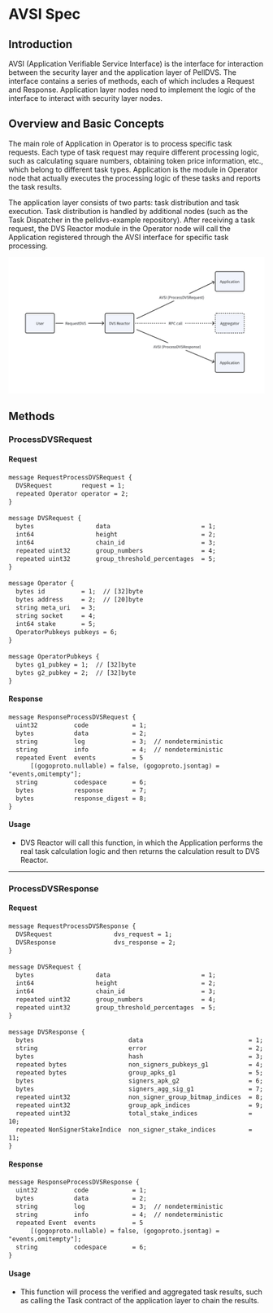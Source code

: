 # AVSI Spec

## Introduction

AVSI (Application Verifiable Service Interface) is the interface for interaction between the security layer and the application layer of PellDVS. The interface contains a series of methods, each of which includes a Request and Response. Application layer nodes need to implement the logic of the interface to interact with security layer nodes.

## Overview and Basic Concepts

The main role of Application in Operator is to process specific task requests. Each type of task request may require different processing logic, such as calculating square numbers, obtaining token price information, etc., which belong to different task types. Application is the module in Operator node that actually executes the processing logic of these tasks and reports the task results.

The application layer consists of two parts: task distribution and task execution. Task distribution is handled by additional nodes (such as the Task Dispatcher in the pelldvs-example repository). After receiving a task request, the DVS Reactor module in the Operator node will call the Application registered through the AVSI interface for specific task processing.

![avsi.img](./imgs/avsi.png)

## Methods

### ProcessDVSRequest

#### Request

```
message RequestProcessDVSRequest {
  DVSRequest        request = 1;
  repeated Operator operator = 2;
}

message DVSRequest {
  bytes                 data                         = 1;
  int64                 height                       = 2;
  int64                 chain_id                     = 3;
  repeated uint32       group_numbers                = 4;
  repeated uint32       group_threshold_percentages  = 5;
}

message Operator {
  bytes id          = 1;  // [32]byte
  bytes address     = 2;  // [20]byte
  string meta_uri   = 3;
  string socket     = 4;
  int64 stake       = 5;
  OperatorPubkeys pubkeys = 6;
}

message OperatorPubkeys {
  bytes g1_pubkey = 1;  // [32]byte
  bytes g2_pubkey = 2;  // [32]byte
}
```

#### Response

```
message ResponseProcessDVSRequest {
  uint32          code            = 1;
  bytes           data            = 2;
  string          log             = 3;  // nondeterministic
  string          info            = 4;  // nondeterministic
  repeated Event  events          = 5
      [(gogoproto.nullable) = false, (gogoproto.jsontag) = "events,omitempty"];  
  string          codespace       = 6;
  bytes           response        = 7;
  bytes           response_digest = 8;
}
```

#### Usage

- DVS Reactor will call this function, in which the Application performs the real task calculation logic and then returns the calculation result to DVS Reactor.

---

### ProcessDVSResponse

#### Request

```
message RequestProcessDVSResponse {
  DVSRequest                 dvs_request = 1;
  DVSResponse                dvs_response = 2;
}

message DVSRequest {
  bytes                 data                         = 1;
  int64                 height                       = 2;
  int64                 chain_id                     = 3;
  repeated uint32       group_numbers                = 4;
  repeated uint32       group_threshold_percentages  = 5;
}

message DVSResponse {
  bytes                          data                             = 1;
  string                         error                            = 2;
  bytes                          hash                             = 3;
  repeated bytes                 non_signers_pubkeys_g1           = 4;
  repeated bytes                 group_apks_g1                    = 5;
  bytes                          signers_apk_g2                   = 6;
  bytes                          signers_agg_sig_g1               = 7;
  repeated uint32                non_signer_group_bitmap_indices  = 8;
  repeated uint32                group_apk_indices                = 9;
  repeated uint32                total_stake_indices              = 10;
  repeated NonSignerStakeIndice  non_signer_stake_indices         = 11;
}
```

#### Response

```
message ResponseProcessDVSResponse {
  uint32          code            = 1;
  bytes           data            = 2;
  string          log             = 3;  // nondeterministic
  string          info            = 4;  // nondeterministic
  repeated Event  events          = 5
      [(gogoproto.nullable) = false, (gogoproto.jsontag) = "events,omitempty"];  
  string          codespace       = 6;
}
```

#### Usage

- This function will process the verified and aggregated task results, such as calling the Task contract of the application layer to chain the results.
